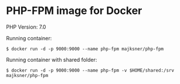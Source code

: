 # PHP-FPM image for Docker

PHP Version: 7.0

Running container:

```
$ docker run -d -p 9000:9000 --name php-fpm majksner/php-fpm
```

Running container with shared folder:

```
$ docker run -d -p 9000:9000 --name php-fpm -v $HOME/shared:/srv majksner/php-fpm
```
